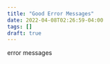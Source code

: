 ```yaml
---
title: "Good Error Messages"
date: 2022-04-08T02:26:59-04:00
tags: []
draft: true
---
```


error messages
